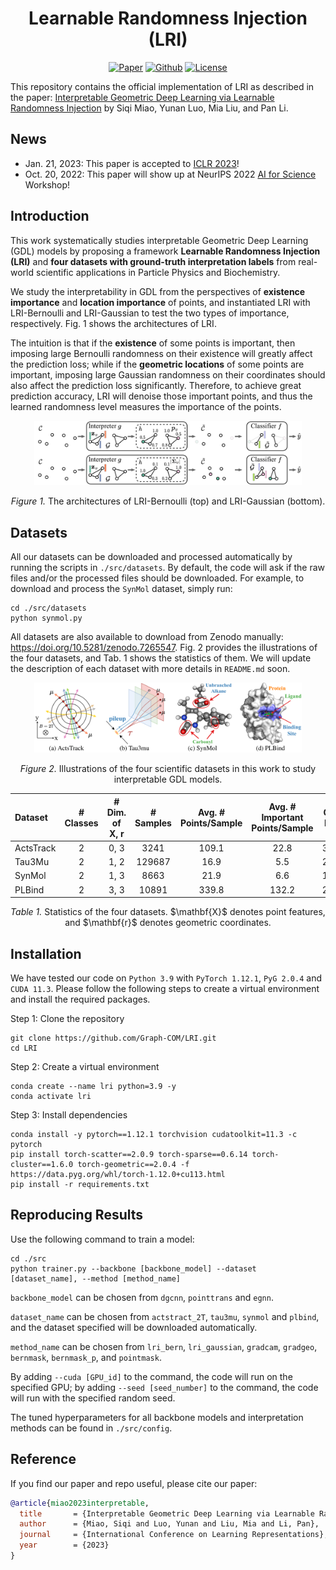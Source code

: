 <h1 align="center">Learnable Randomness Injection (LRI)</h1>
<p align="center">
    <a href="https://arxiv.org/abs/2210.16966"><img src="https://img.shields.io/badge/-arXiv-grey?logo=gitbook&logoColor=white" alt="Paper"></a>
    <a href="https://github.com/Graph-COM/LRI"><img src="https://img.shields.io/badge/-Github-grey?logo=github" alt="Github"></a>
    <a href="https://openreview.net/forum?id=6u7mf9s2A9"> <img alt="License" src="https://img.shields.io/static/v1?label=Pub&message=ICLR%2723&color=blue"> </a>
    <!-- <a href="https://github.com/Graph-COM/GSAT/blob/main/LICENSE"> <img alt="License" src="https://img.shields.io/github/license/Graph-Com/GSAT?color=blue"> </a>
    <a href="https://icml.cc/virtual/2022/spotlight/17430"> <img src="https://img.shields.io/badge/Video-grey?logo=Kuaishou&logoColor=white" alt="Video"></a>
    <a href="https://icml.cc/media/icml-2022/Slides/17430.pdf"> <img src="https://img.shields.io/badge/Slides-grey?&logo=MicrosoftPowerPoint&logoColor=white" alt="Slides"></a>
    <a href="https://icml.cc/media/PosterPDFs/ICML%202022/a8acc28734d4fe90ea24353d901ae678.png"> <img src="https://img.shields.io/badge/Poster-grey?logo=airplayvideo&logoColor=white" alt="Poster"></a> -->
</p>


This repository contains the official implementation of LRI as described in the paper: [Interpretable Geometric Deep Learning via Learnable Randomness Injection](https://arxiv.org/abs/2210.16966) by Siqi Miao, Yunan Luo, Mia Liu, and Pan Li.

## News
- Jan. 21, 2023: This paper is accepted to [ICLR 2023](https://openreview.net/forum?id=6u7mf9s2A9)!
- Oct. 20, 2022: This paper will show up at NeurIPS 2022 [AI for Science](https://ai4sciencecommunity.github.io/neurips22.html) Workshop!

## Introduction
This work systematically studies interpretable Geometric Deep Learning (GDL) models by proposing a framework **Learnable Randomness Injection (LRI)** and **four datasets with ground-truth interpretation labels** from real-world scientific applications in Particle Physics and Biochemistry.

We study the interpretability in GDL from the perspectives of **existence importance** and **location importance** of points, and instantiated LRI with LRI-Bernoulli and LRI-Gaussian to test the two types of importance, respectively. Fig. 1 shows the architectures of LRI.

The intuition is that if the **existence** of some points is important, then imposing large Bernoulli randomness on their existence will greatly affect the prediction loss; while if the **geometric locations** of some points are important, imposing large Gaussian randomness on their coordinates should also affect the prediction loss significantly. Therefore, to achieve great prediction accuracy, LRI will denoise those important points, and thus the learned randomness level measures the importance of the points.


<p align="center"><img src="./data/arch.png" width=85% height=85%></p>
<p align="center"><em>Figure 1.</em> The architectures of LRI-Bernoulli (top) and LRI-Gaussian (bottom). </p>



## Datasets
All our datasets can be downloaded and processed automatically by running the scripts in `./src/datasets`. By default, the code will ask if the raw files and/or the processed files should be downloaded. For example, to download and process the `SynMol` dataset, simply run:
```
cd ./src/datasets
python synmol.py
```

All datasets are also available to download from Zenodo manually: https://doi.org/10.5281/zenodo.7265547. Fig. 2 provides the illustrations of the four datasets, and Tab. 1 shows the statistics of them. We will update the description of each dataset with more details in `README.md` soon.

<p align="center"><img src="./data/datasets.png" width=85% height=85%></p>
<p align="center"><em>Figure 2.</em> Illustrations of the four scientific datasets in this work to study interpretable GDL models. </p>


| Dataset | # Classes | # Dim. of $\mathbf{X}$, $\mathbf{r}$ | # Samples | Avg. # Points/Sample | Avg. # Important Points/Sample |  Class Ratio |  Split Ratio |
| :---      |     :---:      | :---: |  :---: | :---: | :---: | :---: | :---: |
| ActsTrack | 2 | 0, 3  | 3241   | 109.1 |  22.8 |  39/61  |  70/15/15 |
| Tau3Mu    | 2 | 1, 2  | 129687 | 16.9  | 5.5   |  24/76  |  70/15/15 |
| SynMol    | 2 | 1, 3  | 8663   | 21.9  |  6.6  |  18/82  |  78/11/11 |
| PLBind    | 2 | 3, 3  | 10891  | 339.8 | 132.2 |  29/71  |  92/6/2   |
<p align="center"><em>Table 1.</em> Statistics of the four datasets. $\mathbf{X}$ denotes point features, and $\mathbf{r}$ denotes geometric coordinates. </p>


## Installation
We have tested our code on `Python 3.9` with `PyTorch 1.12.1`, `PyG 2.0.4` and `CUDA 11.3`. Please follow the following steps to create a virtual environment and install the required packages.

Step 1: Clone the repository
```
git clone https://github.com/Graph-COM/LRI.git
cd LRI
```

Step 2: Create a virtual environment
```
conda create --name lri python=3.9 -y
conda activate lri
```

Step 3: Install dependencies
```
conda install -y pytorch==1.12.1 torchvision cudatoolkit=11.3 -c pytorch
pip install torch-scatter==2.0.9 torch-sparse==0.6.14 torch-cluster==1.6.0 torch-geometric==2.0.4 -f https://data.pyg.org/whl/torch-1.12.0+cu113.html
pip install -r requirements.txt
```

<!-- ## Running Examples
TODO -->

## Reproducing Results
Use the following command to train a model:

```
cd ./src
python trainer.py --backbone [backbone_model] --dataset [dataset_name], --method [method_name]
```
`backbone_model` can be chosen from `dgcnn`, `pointtrans` and `egnn`.

`dataset_name` can be chosen from `actstract_2T`, `tau3mu`, `synmol` and `plbind`, and the dataset specified will be downloaded automatically.

`method_name` can be chosen from `lri_bern`, `lri_gaussian`, `gradcam`, `gradgeo`, `bernmask`, `bernmask_p`, and `pointmask`.

By adding `--cuda [GPU_id]` to the command, the code will run on the specified GPU; by adding `--seed [seed_number]` to the command, the code will run with the specified random seed.

The tuned hyperparameters for all backbone models and interpretation methods can be found in `./src/config`.


## Reference

If you find our paper and repo useful, please cite our paper:
```bibtex
@article{miao2023interpretable,
  title       = {Interpretable Geometric Deep Learning via Learnable Randomness Injection},
  author      = {Miao, Siqi and Luo, Yunan and Liu, Mia and Li, Pan},
  journal     = {International Conference on Learning Representations},
  year        = {2023}
}
```
